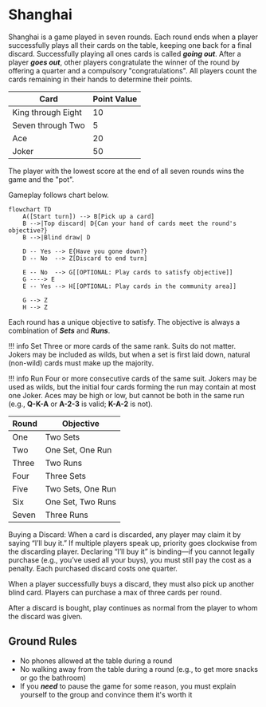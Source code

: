 # Shanghai

Shanghai is a game played in seven rounds. Each round ends when a player successfully plays all their cards on the table, keeping one back for a final discard. Successfully playing all ones cards is called ***going out***. After a player ***goes out***, other players congratulate the winner of the round by offering a quarter and a compulsory "congratulations". All players count the cards remaining in their hands to determine their points.

| Card               | Point Value |
| ------------------ | ----------- |
| King through Eight | 10          |
| Seven through Two  | 5           |
| Ace                | 20          |
| Joker              | 50          |

The player with the lowest score at the end of all seven rounds wins the game and the "pot".

Gameplay follows chart below.

```mermaid
flowchart TD
    A([Start turn]) --> B[Pick up a card]
    B -->|Top discard| D{Can your hand of cards meet the round's objective?}
    B -->|Blind draw| D

    D -- Yes --> E{Have you gone down?}
    D -- No  --> Z[Discard to end turn]

    E -- No  --> G[[OPTIONAL: Play cards to satisfy objective]]
    G ----> E
    E -- Yes --> H[[OPTIONAL: Play cards in the community area]]

    G --> Z
    H --> Z
```

Each round has a unique objective to satisfy. The objective is always a combination of ***Sets*** and ***Runs***.

!!! info Set
    Three or more cards of the same rank. Suits do not matter. Jokers may be included as wilds, but when a set is first laid down, natural (non-wild) cards must make up the majority.

!!! info Run
    Four or more consecutive cards of the same suit. Jokers may be used as wilds, but the initial four cards forming the run may contain at most one Joker. Aces may be high or low, but cannot be both in the same run (e.g., **Q-K-A** or **A-2-3** is valid; **K-A-2** is not).

| Round | Objective         |
| ----- | ----------------- |
| One   | Two Sets          |
| Two   | One Set, One Run  |
| Three | Two Runs          |
| Four  | Three Sets        |
| Five  | Two Sets, One Run |
| Six   | One Set, Two Runs |
| Seven | Three Runs        |

Buying a Discard: When a card is discarded, any player may claim it by saying “I’ll buy it.” If multiple players speak up, priority goes clockwise from the discarding player. Declaring “I’ll buy it” is binding—if you cannot legally purchase (e.g., you’ve used all your buys), you must still pay the cost as a penalty. Each purchased discard costs one quarter.

When a player successfully buys a discard, they must also pick up another blind card. Players can purchase a max of three cards per round.

After a discard is bought, play continues as normal from the player to whom the discard was given.

## Ground Rules

- No phones allowed at the table during a round
- No walking away from the table during a round (e.g., to get more snacks or go the bathroom)
- If you ***need*** to pause the game for some reason, you must explain yourself to the group and convince them it's worth it